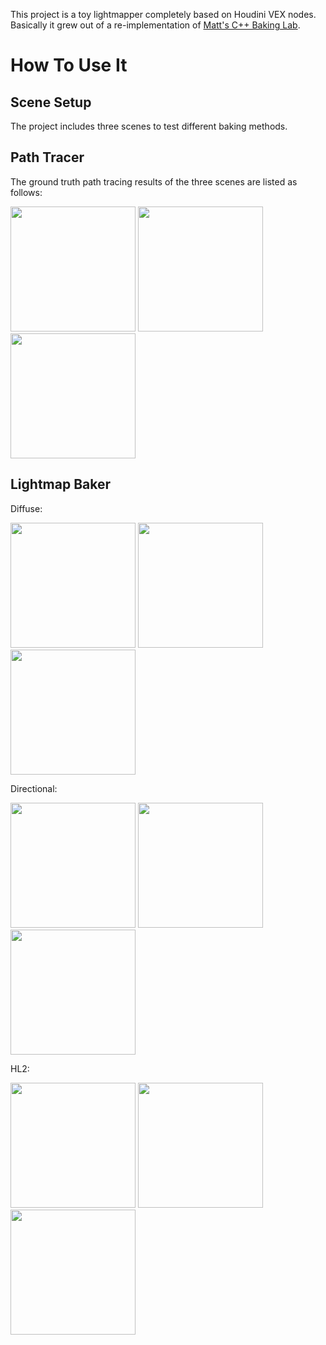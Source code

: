 This project is a toy lightmapper completely based on Houdini VEX nodes. Basically it grew out of a re-implementation of <a href="https://mynameismjp.wordpress.com/2016/10/09/sg-series-part-6-step-into-the-baking-lab/" target="_blank">Matt's C++ Baking Lab</a>.

# How To Use It

## Scene Setup

The project includes three scenes to test different baking methods. 

## Path Tracer

The ground truth path tracing results of the three scenes are listed as follows:

<img src="https://github.com/candycat1992/LightmapperToy/blob/master/images/ground_truth_cornell.png" width="200"> <img src="https://github.com/candycat1992/LightmapperToy/blob/master/images/ground_truth_toy.png" width="200"> <img src="https://github.com/candycat1992/LightmapperToy/blob/master/images/ground_truth_shaderball.png" width="200">

## Lightmap Baker

Diffuse:

<img src="https://github.com/candycat1992/LightmapperToy/blob/master/images/baker_diffuse_cornell.png" width="200"> <img src="https://github.com/candycat1992/LightmapperToy/blob/master/images/baker_diffuse_toy.png" width="200"> <img src="https://github.com/candycat1992/LightmapperToy/blob/master/images/baker_diffuse_shaderball.png" width="200">

Directional:

<img src="https://github.com/candycat1992/LightmapperToy/blob/master/images/baker_directional_cornell.png" width="200"> <img src="https://github.com/candycat1992/LightmapperToy/blob/master/images/baker_directional_toy.png" width="200"> <img src="https://github.com/candycat1992/LightmapperToy/blob/master/images/baker_directional_shaderball.png" width="200">

HL2:

<img src="https://github.com/candycat1992/LightmapperToy/blob/master/images/baker_hl2_cornell.png" width="200"> <img src="https://github.com/candycat1992/LightmapperToy/blob/master/images/baker_hl2_toy.png" width="200"> <img src="https://github.com/candycat1992/LightmapperToy/blob/master/images/baker_hl2_shaderball.png" width="200">